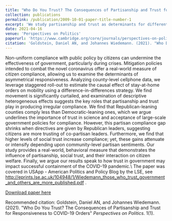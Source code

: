 ```yaml
---
title: "Who Do You Trust? The Consequences of Partisanship and Trust for Responsiveness to COVID-19 Orders"
collection: publications
permalink: /publication/2009-10-01-paper-title-number-1
excerpt: 'We study partisanship and trust as determinants for differential compliance with COVID-19 stay-at-home orders.'
date: 2021-04-16
venue: 'Perspectives on Politics'
paperurl: 'https://www.cambridge.org/core/journals/perspectives-on-politics/article/who-do-you-trust-the-consequences-of-partisanship-and-trust-for-public-responsiveness-to-covid19-orders/466134E376AD87F52441F26F3BE7D653#article'
citation: 'Goldstein, Daniel AN, and Johannes Wiedemann. (2021). "Who Do You Trust? The Consequences of Partisanship and Trust for Responsiveness to COVID-19 Orders" <i>Perspectives on Politics</i>. 1(1).'
---
```

Non-uniform compliance with public policy by citizens can undermine the effectiveness of government, particularly during crises. Mitigation policies intended to combat the novel coronavirus offer a real-world measure of citizen compliance, allowing us to examine the determinants of asymmetrical responsiveness. Analyzing county-level cellphone data, we leverage staggered roll-out to estimate the causal effect of stay-at-home orders on mobility using a difference-in-differences strategy. We find movement is significantly curtailed, and examination of descriptive heterogeneous effects suggests the key roles that partisanship and trust play in producing irregular compliance. We find that Republican-leaning counties comply less than Democratic-leaning ones, which we argue underlines the importance of trust in science and acceptance of large-scale government policies for compliance. However, this partisan compliance gap shrinks when directives are given by Republican leaders, suggesting citizens are more trusting of co-partisan leaders. Furthermore, we find that higher levels of social trust increase compliance; yet, these gains attenuate or intensify depending upon community-level partisan sentiments. Our study provides a real-world, behavioral measure that demonstrates the influence of partisanship, social trust, and their interaction on citizen welfare. Finally, we argue our results speak to how trust in government may impact successful containment of the COVID-19 pandemic.\\
The paper was covered in USApp - American Politics and Policy Blog by the LSE, see http://eprints.lse.ac.uk/104948/1/Wiedemann_those_who_trust_government_and_others_are_more_published.pdf .

[Download paper here](http://academicpages.github.io/files/WiedemannGoldstein_CovidTrustPartisanship.pdf)

Recommended citation: Goldstein, Daniel AN, and Johannes Wiedemann. (2021). "Who Do You Trust? The Consequences of Partisanship and Trust for Responsiveness to COVID-19 Orders" <i>Perspectives on Politics</i>. 1(1).

